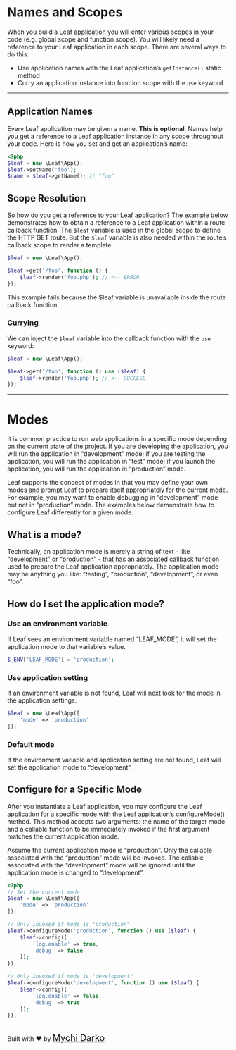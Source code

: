 # Names and Scopes
When you build a Leaf application you will enter various scopes in your code (e.g. global scope and function scope). You will likely need a reference to your Leaf application in each scope. There are several ways to do this:

- Use application names with the Leaf application’s `getInstance()` static method
- Curry an application instance into function scope with the `use` keyword

<hr>

## Application Names
Every Leaf application may be given a name. **This is optional**. Names help you get a reference to a Leaf application instance in any scope throughout your code. Here is how you set and get an application’s name:

```php
<?php
$leaf = new \Leaf\App();
$leaf->setName('foo');
$name = $leaf->getName(); // "foo"
```

## Scope Resolution
So how do you get a reference to your Leaf application? The example below demonstrates how to obtain a reference to a Leaf application within a route callback function. The `$leaf` variable is used in the global scope to define the HTTP GET route. But the `$leaf` variable is also needed within the route’s callback scope to render a template.

```php
$leaf = new \Leaf\App();

$leaf->get('/foo', function () {
    $leaf->render('foo.php'); // <-- ERROR
});
```
This example fails because the $leaf variable is unavailable inside the route callback function.

### Currying
We can inject the `$leaf` variable into the callback function with the `use` keyword:
```php
$leaf = new \Leaf\App();

$leaf->get('/foo', function () use ($leaf) {
    $leaf->render('foo.php'); // <-- SUCCESS
});
```

<hr>

# Modes
It is common practice to run web applications in a specific mode depending on the current state of the project. If you are developing the application, you will run the application in “development” mode; if you are testing the application, you will run the application in “test” mode; if you launch the application, you will run the application in “production” mode.

Leaf supports the concept of modes in that you may define your own modes and prompt Leaf to prepare itself appropriately for the current mode. For example, you may want to enable debugging in “development” mode but not in “production” mode. The examples below demonstrate how to configure Leaf differently for a given mode.

## What is a mode?
Technically, an application mode is merely a string of text - like “development” or “production” - that has an associated callback function used to prepare the Leaf application appropriately. The application mode may be anything you like: “testing”, “production”, “development”, or even “foo”.

## How do I set the application mode?
### Use an environment variable
If Leaf sees an environment variable named “LEAF_MODE”, it will set the application mode to that variable’s value.
```php
$_ENV['LEAF_MODE'] = 'production';
```

### Use application setting
If an environment variable is not found, Leaf will next look for the mode in the application settings.
```php
$leaf = new \Leaf\App([
    'mode' => 'production'
]);
```

### Default mode
If the environment variable and application setting are not found, Leaf will set the application mode to “development”.

## Configure for a Specific Mode
After you instantiate a Leaf application, you may configure the Leaf application for a specific mode with the Leaf application’s configureMode() method. This method accepts two arguments: the name of the target mode and a callable function to be immediately invoked if the first argument matches the current application mode.

Assume the current application mode is “production”. Only the callable associated with the “production” mode will be invoked. The callable associated with the “development” mode will be ignored until the application mode is changed to “development”.

```php
<?php
// Set the current mode
$leaf = new \Leaf\App([
    'mode' => 'production'
]);

// Only invoked if mode is "production"
$leaf->configureMode('production', function () use ($leaf) {
    $leaf->config([
        'log.enable' => true,
        'debug' => false
	]);
});

// Only invoked if mode is "development"
$leaf->configureMode('development', function () use ($leaf) {
    $leaf->config([
        'log.enable' => false,
        'debug' => true
	]);
});
```

<br>
Built with ❤ by <a href="https://mychi.netlify.app" style="font-size: 20px; color: #111;" target="_blank">Mychi Darko</a>
